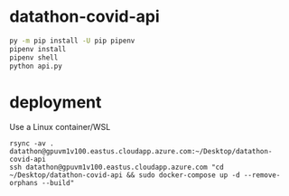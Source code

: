 # datathon-covid-api

```sh
py -m pip install -U pip pipenv
pipenv install
pipenv shell
python api.py
```


# deployment

Use a Linux container/WSL
```
rsync -av . datathon@gpuvm1v100.eastus.cloudapp.azure.com:~/Desktop/datathon-covid-api
ssh datathon@gpuvm1v100.eastus.cloudapp.azure.com "cd ~/Desktop/datathon-covid-api && sudo docker-compose up -d --remove-orphans --build"
```
